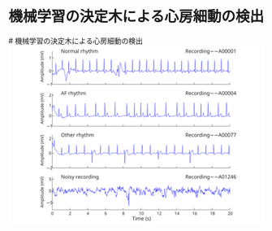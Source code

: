 # 機械学習の決定木による心房細動の検出
<html lang="JP">
# 機械学習の決定木による心房細動の検出

<img src='./images/example_waveforms.svg'>

